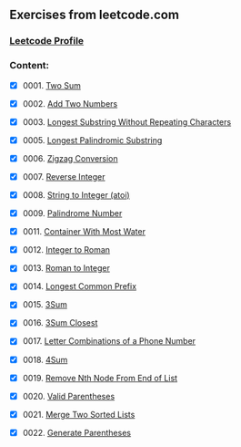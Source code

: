 ## Exercises from leetcode.com

### [Leetcode Profile](https://leetcode.com/u/DruzhininYury/)

### Content:
- [x] 0001.&nbsp;[Two Sum](descriptions/problem0001.md)
- [x] 0002.&nbsp;[Add Two Numbers](descriptions/problem0002.md)
- [x] 0003.&nbsp;[Longest Substring Without Repeating Characters](descriptions/problem0003.md)
- [x] 0005.&nbsp;[Longest Palindromic Substring](descriptions/problem0005.md)
- [x] 0006.&nbsp;[Zigzag Conversion](descriptions/problem0006.md)
- [x] 0007.&nbsp;[Reverse Integer](descriptions/problem0007.md)
- [x] 0008.&nbsp;[String to Integer (atoi)](descriptions/problem0008.md)
- [x] 0009.&nbsp;[Palindrome Number](descriptions/problem0009.md)
- [x] 0011.&nbsp;[Container With Most Water](descriptions/problem0011.md)
- [x] 0012.&nbsp;[Integer to Roman](descriptions/problem0012.md)
- [x] 0013.&nbsp;[Roman to Integer](descriptions/problem0013.md)
- [x] 0014.&nbsp;[Longest Common Prefix](descriptions/problem0014.md)
- [x] 0015.&nbsp;[3Sum](descriptions/problem0015.md)
- [x] 0016.&nbsp;[3Sum Closest](descriptions/problem0016.md)
- [x] 0017.&nbsp;[Letter Combinations of a Phone Number](descriptions/problem0017.md)
- [x] 0018.&nbsp;[4Sum](descriptions/problem0018.md)
- [x] 0019.&nbsp;[Remove Nth Node From End of List](descriptions/problem0019.md)
- [x] 0020.&nbsp;[Valid Parentheses](descriptions/problem0020.md)
- [x] 0021.&nbsp;[Merge Two Sorted Lists](descriptions/problem0021.md)
- [x] 0022.&nbsp;[Generate Parentheses](descriptions/problem0022.md)

